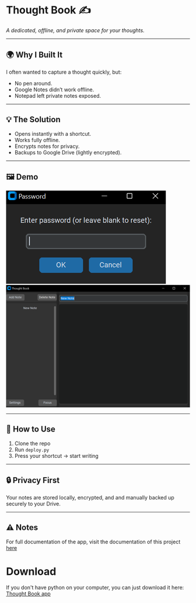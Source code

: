 # Thought Book ✍️  
_A dedicated, offline, and private space for your thoughts._  

---

## 🌍 Why I Built It  
I often wanted to capture a thought quickly, but:  
- No pen around.  
- Google Notes didn’t work offline.  
- Notepad left private notes exposed.  

---

## 💡 The Solution  
- Opens instantly with a shortcut.  
- Works fully offline.  
- Encrypts notes for privacy.  
- Backups to Google Drive (lightly encrypted).  

---

## 🖼️ Demo  
![alt text](./docs/imgs/tb.png)
![alt text](./docs/imgs/tb2.png)

---

## 🚀 How to Use  
1. Clone the repo  
2. Run `deploy.py`  
3. Press your shortcut → start writing

---

## 🔒 Privacy First  
Your notes are stored locally, encrypted, and and manually backed up securely to your Drive.

---

## ⚠️ Notes
For full documentation of the app, visit the documentation of this project [here](./docs/README.md)

# Download
If you don't have python on your computer, you can just download it here: [Thought Book app](https://github.com/Mahmudumar/thought_book/releases/latest)